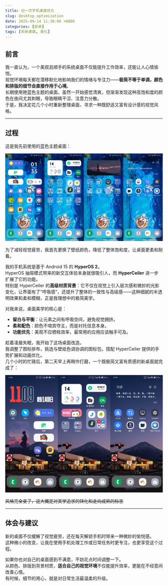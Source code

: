 ```yaml
---
title: 记一次手机桌面优化
slug: desktop_optimization
date: 2025-09-14 11:30:00 +0800
categories: [安卓]
tags: [系统桌面, 美化]
---
```


## 前言
我一直认为，一个美观且顺手的系统桌面不仅能提升工作效率，还能让人心情愉悦。  
视觉环境每天都在潜移默化地影响我们的情绪与专注力——**极简不等于单调，颜色和排版的细节会直接作用于心境**。  
长期使用艳蓝色主题的桌面，虽然一开始感觉清爽，但渐渐发现这种高饱和度的颜色在夜间尤其刺眼，导致眼睛干涩、注意力分散。  
于是，我决定花几个小时重新整理桌面，寻求一种既舒适又富有设计感的视觉风格。

---

## 过程
这是我先前使用的蓝色主题桌面：  

![先前的桌面布局](https://raw.githubusercontent.com/sherkent/sherkent.github.io/refs/heads/main/assets/images/2025-09-14_desktop_before.jpg)

为了减轻视觉疲劳，我首先更换了壁纸颜色，降低了整体饱和度，让桌面更柔和耐看。  

我的手机系统是基于 Android 15 的 **HyperOS 2**。  
HyperOS 抽屉模式带来的新交互体验本身就很吸引人，而 **HyperCeiler** 进一步扩展了它的功能。  
特别是 HyperCeiler 的**高级材质背景**：它不仅在视觉上引入层次感和微妙的光影变化，让界面有了“呼吸感”，还提升了整体的一致性与高级感——这种细腻的半透明效果和柔和模糊，正是我理想中的极简美学。  

对我来说，桌面美学的核心是：  
- **留白与平衡**：让元素之间有呼吸空间，避免视觉拥挤。  
- **柔和配色**：颜色不喧宾夺主，而是衬托信息本身。  
- **功能优先**：美观不应牺牲效率，最常用的应用应该触手可及。  

趁着凌晨失眠，我开始了这场桌面改造。  
我调整了图标排布，挑选与壁纸色调协调的图标包，搭配 HyperCeiler 提供的手势扩展和动画优化。  
几个小时的忙碌后，第二天早上再稍作打磨，一个既极简又富有质感的新桌面就完成了：  

![之后的桌面布局](https://raw.githubusercontent.com/sherkent/sherkent.github.io/refs/heads/main/assets/images/2025-09-14_desktop_after.jpg)

~~风格完全变了，这大概是对美学追求的转化和走向成熟的标志~~

---

## 体会与建议
新的桌面不仅缓解了视觉疲劳，还在每天解锁手机时带来一种微妙的愉悦感。  
这种微小的改变，让我在使用手机处理工作或日常任务时更专注，也更享受这个过程。  

如果你也对自己的桌面感到不满意，不妨花点时间调整一下。  
从颜色、排版到背景材质，**适合自己的视觉环境**不仅能提升效率，更能在不经意间改善心情。  
有时候，细节的用心，就是对日常生活最温柔的升级。